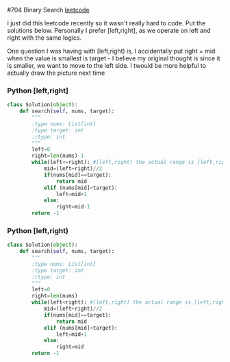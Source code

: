
#704 Binary Search
[leetcode](https://leetcode.com/problems/binary-search/)

I just did this leetcode recently so it wasn't really hard to code. Put the solutions below. Personally I prefer [left,right], as we operate on left and right with the same logics.

One question I was having with [left,right) is, I accidentally put right = mid when the value is smallest is target - I believe my original thought is since it is smaller, we want to move to the left side. I twould be more helpful to actually draw the picture next time


### Python [left,right]

```python
class Solution(object):
    def search(self, nums, target):
        """
        :type nums: List[int]
        :type target: int
        :rtype: int
        """
        left=0
        right=len(nums)-1
        while(left<=right): #[left,right) the actual range is [left,right-1] 
            mid=(left+right)//2
            if(nums[mid]==target):
                return mid
            elif (nums[mid]<target):
                left=mid+1
            else:
                right=mid-1
        return -1

```
### Python [left,right)
```python
class Solution(object):
    def search(self, nums, target):
        """
        :type nums: List[int]
        :type target: int
        :rtype: int
        """
        left=0
        right=len(nums)
        while(left<right): #[left,right) the actual range is [left,right-1] 
            mid=(left+right)//2
            if(nums[mid]==target):
                return mid
            elif (nums[mid]<target):
                left=mid+1
            else:
                right=mid
        return -1
```




